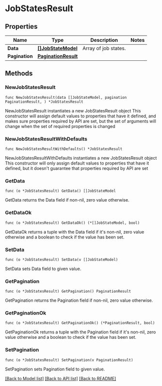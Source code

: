 # JobStatesResult

## Properties

Name | Type | Description | Notes
------------ | ------------- | ------------- | -------------
**Data** | [**[]JobStateModel**](JobStateModel.md) | Array of job states. | 
**Pagination** | [**PaginationResult**](PaginationResult.md) |  | 

## Methods

### NewJobStatesResult

`func NewJobStatesResult(data []JobStateModel, pagination PaginationResult, ) *JobStatesResult`

NewJobStatesResult instantiates a new JobStatesResult object
This constructor will assign default values to properties that have it defined,
and makes sure properties required by API are set, but the set of arguments
will change when the set of required properties is changed

### NewJobStatesResultWithDefaults

`func NewJobStatesResultWithDefaults() *JobStatesResult`

NewJobStatesResultWithDefaults instantiates a new JobStatesResult object
This constructor will only assign default values to properties that have it defined,
but it doesn't guarantee that properties required by API are set

### GetData

`func (o *JobStatesResult) GetData() []JobStateModel`

GetData returns the Data field if non-nil, zero value otherwise.

### GetDataOk

`func (o *JobStatesResult) GetDataOk() (*[]JobStateModel, bool)`

GetDataOk returns a tuple with the Data field if it's non-nil, zero value otherwise
and a boolean to check if the value has been set.

### SetData

`func (o *JobStatesResult) SetData(v []JobStateModel)`

SetData sets Data field to given value.


### GetPagination

`func (o *JobStatesResult) GetPagination() PaginationResult`

GetPagination returns the Pagination field if non-nil, zero value otherwise.

### GetPaginationOk

`func (o *JobStatesResult) GetPaginationOk() (*PaginationResult, bool)`

GetPaginationOk returns a tuple with the Pagination field if it's non-nil, zero value otherwise
and a boolean to check if the value has been set.

### SetPagination

`func (o *JobStatesResult) SetPagination(v PaginationResult)`

SetPagination sets Pagination field to given value.



[[Back to Model list]](../README.md#documentation-for-models) [[Back to API list]](../README.md#documentation-for-api-endpoints) [[Back to README]](../README.md)


